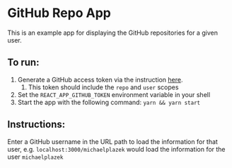 # GitHub Repo App

This is an example app for displaying the GitHub repositories for a given user.

## To run:
1. Generate a GitHub access token via the instruction [here](https://docs.github.com/en/github/authenticating-to-github/keeping-your-account-and-data-secure/creating-a-personal-access-token).
   1. This token should include the `repo` and `user` scopes
1. Set the `REACT_APP_GITHUB_TOKEN` environment variable in your shell
1. Start the app with the following command: `yarn && yarn start`

## Instructions:
Enter a GitHub username in the URL path to load the information for that user, e.g. `localhost:3000/michaelplazek` would load the
information for the user `michaelplazek`
